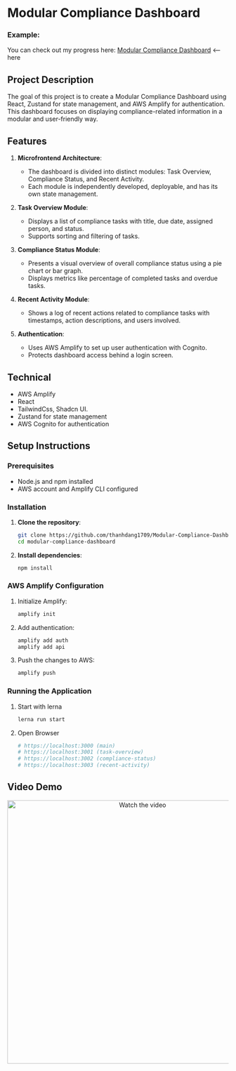 # Modular Compliance Dashboard

### Example:
You can check out my progress here: [Modular Compliance Dashboard](https://biwoco.pages.dev/) <-- here

## Project Description
The goal of this project is to create a Modular Compliance Dashboard using React, Zustand for state management, and AWS Amplify for authentication. This dashboard focuses on displaying compliance-related information in a modular and user-friendly way.

## Features
1. **Microfrontend Architecture**:
   - The dashboard is divided into distinct modules: Task Overview, Compliance Status, and Recent Activity.
   - Each module is independently developed, deployable, and has its own state management.

2. **Task Overview Module**:
   - Displays a list of compliance tasks with title, due date, assigned person, and status.
   - Supports sorting and filtering of tasks.

3. **Compliance Status Module**:
   - Presents a visual overview of overall compliance status using a pie chart or bar graph.
   - Displays metrics like percentage of completed tasks and overdue tasks.

4. **Recent Activity Module**:
   - Shows a log of recent actions related to compliance tasks with timestamps, action descriptions, and users involved.

5. **Authentication**:
   - Uses AWS Amplify to set up user authentication with Cognito.
   - Protects dashboard access behind a login screen.

## Technical
- AWS Amplify
- React
- TailwindCss, Shadcn UI.
- Zustand for state management
- AWS Cognito for authentication

## Setup Instructions

### Prerequisites
- Node.js and npm installed
- AWS account and Amplify CLI configured

### Installation
1. **Clone the repository**:
   ```bash
   git clone https://github.com/thanhdang1709/Modular-Compliance-Dashboard.git
   cd modular-compliance-dashboard

2. **Install dependencies**:
    ```bash
    npm install

### AWS Amplify Configuration
1. Initialize Amplify:
    ```bash
    amplify init

2. Add authentication:

    ```bash
    amplify add auth
    amplify add api

3. Push the changes to AWS:
    ```bash
    amplify push

### Running the Application

1. Start with lerna
    ```bash
    lerna run start

2. Open Browser
    ```bash
    # https://localhost:3000 (main)
    # https://localhost:3001 (task-overview)
    # https://localhost:3002 (compliance-status)
    # https://localhost:3003 (recent-activity)


## Video Demo

<p align="center">
  <a href="https://www.youtube.com/watch?v=3gwMm69MmNY">
    <img src="https://i3.ytimg.com/vi/3gwMm69MmNY/maxresdefault.jpg" alt="Watch the video" width="600" />
  </a>
</p>